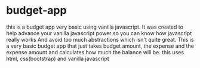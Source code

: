 # budget-app

this is a budget app very basic using vanilla javascript.
It was created to help advance your vanilla javascript power so you can know how javascript really works
And avoid too much abstractions which isn't quite great.
This is a very basic budget app that just takes budget amount, the expense and the expense amount and calculates
how much the balance will be.
this uses html, css(bootstrap) and vanilla javascript
